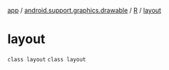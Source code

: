[app](../../../index.md) / [android.support.graphics.drawable](../../index.md) / [R](../index.md) / [layout](.)

# layout

`class layout`
`class layout`